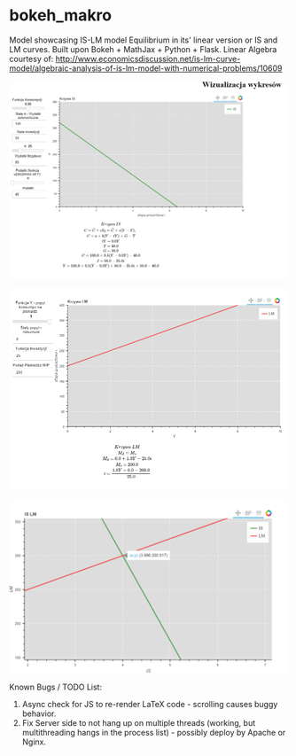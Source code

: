 # bokeh_makro

Model showcasing IS-LM model Equilibrium in its' linear version or IS and LM curves.
Built upon Bokeh + MathJax + Python + Flask.
Linear Algebra courtesy of: http://www.economicsdiscussion.net/is-lm-curve-model/algebraic-analysis-of-is-lm-model-with-numerical-problems/10609  

![Image of IS model](images/IS.png)

![Image of LM model](images/LM.png)

![Image of IS-LM equilibrium model](images/ISLM.png)


Known Bugs / TODO List:
1. Async check for JS to re-render LaTeX code - scrolling causes buggy behavior.
2. Fix Server side to not hang up on multiple threads (working, but multithreading hangs in the process list) - possibly deploy by Apache or Nginx.
